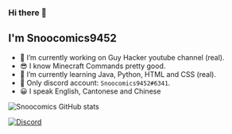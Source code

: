 ### Hi there 👋

## I'm Snoocomics9452

- 🔭 I’m currently working on Guy Hacker youtube channel (real).
- 😎 I know Minecraft Commands pretty good.
- 🌱 I’m currently learning Java, Python, HTML and CSS (real).
- 💬 Only discord account: `Snoocomics9452#6341`.
- 😀 I speak English, Cantonese and Chinese

![Snoocomics GitHub stats](https://github-readme-stats.vercel.app/api?username=SnooComics9452&show_icons=true&theme=merko)

[![Discord](https://lanyard.cnrad.dev/api/851708527638609930)](https://discord.com/users/851708527638609930)
